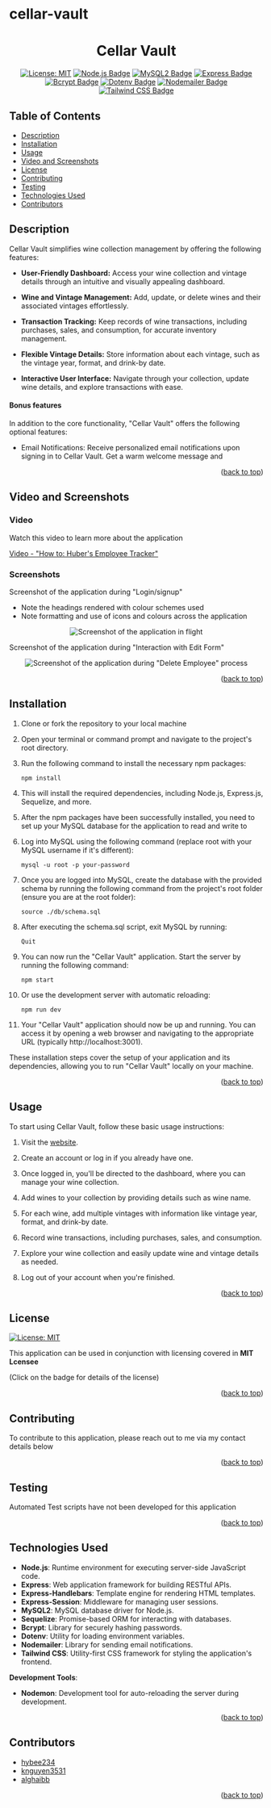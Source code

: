 # cellar-vault

<a ID="readme-top"></a>

<div align="center">

# Cellar Vault

[![License: MIT](https://img.shields.io/badge/License-MIT-yellow.svg?style=for-the-badge&logo=mit)](https://opensource.org/licenses/MIT)
[![Node.js Badge](https://img.shields.io/badge/Node.js-393?style=for-the-badge&logo=nodedotjs&logoColor=fff)](https://nodejs.org/en)
[![MySQL2 Badge](https://img.shields.io/badge/MySQL-005C84?style=for-the-badge&logo=mysql&logoColor=white)](https://www.mysql.com/)
[![Express Badge](https://img.shields.io/badge/Express-000?style=for-the-badge&logo=express&logoColor=white)](https://expressjs.com/)
[![Bcrypt Badge](https://img.shields.io/badge/Bcrypt-338?style=for-the-badge&logo=javascript&logoColor=white)](https://www.npmjs.com/package/bcrypt)
[![Dotenv Badge](https://img.shields.io/badge/Dotenv-000?style=for-the-badge&logo=javascript&logoColor=white)](https://www.npmjs.com/package/dotenv)
[![Nodemailer Badge](https://img.shields.io/badge/Nodemailer-00A?style=for-the-badge&logo=javascript&logoColor=white)](https://nodemailer.com/)
[![Tailwind CSS Badge](https://img.shields.io/badge/Tailwind_CSS-38B2AC?style=for-the-badge&logo=tailwind-css&logoColor=white)](https://tailwindcss.com/)

</div>

## Table of Contents

- [Description](#description)
- [Installation](#installation)
- [Usage](#usage)
- [Video and Screenshots](#video-and-screenshots)
- [License](#license)
- [Contributing](#contributing)
- [Testing](#testing)
- [Technologies Used](#technologies-used)
- [Contributors](#contributors)

## Description

Cellar Vault simplifies wine collection management by offering the following features:

- **User-Friendly Dashboard:** Access your wine collection and vintage details through an intuitive and visually appealing dashboard.

- **Wine and Vintage Management:** Add, update, or delete wines and their associated vintages effortlessly.

- **Transaction Tracking:** Keep records of wine transactions, including purchases, sales, and consumption, for accurate inventory management.

- **Flexible Vintage Details:** Store information about each vintage, such as the vintage year, format, and drink-by date.

- **Interactive User Interface:** Navigate through your collection, update wine details, and explore transactions with ease.

#### Bonus features

In addition to the core functionality, "Cellar Vault" offers the following optional features:

- Email Notifications: Receive personalized email notifications upon signing in to Cellar Vault. Get a warm welcome message and

<p align="right">(<a href="#readme-top">back to top</a>)</p>

## Video and Screenshots <a ID = "video-screenshots"></a>

### Video

Watch this video to learn more about the application

<a href="https://drive.google.com/file/d/1F-TxUnNaoULuqn5DTNpz_jC-25aPx1c2/view"> Video - "How to: Huber's Employee Tracker" </a>

### Screenshots

Screenshot of the application during "Login/signup"

- Note the headings rendered with colour schemes used
- Note formatting and use of icons and colours across the application

<div align="center">

![Screenshot of the application in flight](./lib/images/LoginPage.png)

</div>

Screenshot of the application during "Interaction with Edit Form"

<div align="center">

![Screenshot of the application during "Delete Employee" process](./lib/images/BrandNameEdit.png)

</div>

<p align="right">(<a href="#readme-top">back to top</a>)</p>

## Installation

1. Clone or fork the repository to your local machine

2. Open your terminal or command prompt and navigate to the project's root directory.

3. Run the following command to install the necessary npm packages:

   `npm install`

4. This will install the required dependencies, including Node.js, Express.js, Sequelize, and more.

5. After the npm packages have been successfully installed, you need to set up your MySQL database for the application to read and write to

6. Log into MySQL using the following command (replace root with your MySQL username if it's different):

   `mysql -u root -p your-password`

7. Once you are logged into MySQL, create the database with the provided schema by running the following command from the project's root folder (ensure you are at the root folder):

   `source ./db/schema.sql`

8. After executing the schema.sql script, exit MySQL by running:

   `Quit`

9. You can now run the "Cellar Vault" application. Start the server by running the following command:

   `npm start`

10. Or use the development server with automatic reloading:

    `npm run dev`

11. Your "Cellar Vault" application should now be up and running. You can access it by opening a web browser and navigating to the appropriate URL (typically http://localhost:3001).

These installation steps cover the setup of your application and its dependencies, allowing you to run "Cellar Vault" locally on your machine.

<p align="right">(<a href="#readme-top">back to top</a>)</p>

## Usage

To start using Cellar Vault, follow these basic usage instructions:

1. Visit the [website](https://cellar-vault-ce0695d41255.herokuapp.com/).

2. Create an account or log in if you already have one.

3. Once logged in, you'll be directed to the dashboard, where you can manage your wine collection.

4. Add wines to your collection by providing details such as wine name.

5. For each wine, add multiple vintages with information like vintage year, format, and drink-by date.

6. Record wine transactions, including purchases, sales, and consumption.

7. Explore your wine collection and easily update wine and vintage details as needed.

8. Log out of your account when you're finished.

<p align="right">(<a href="#readme-top">back to top</a>)</p>
    
## License

[![License: MIT](https://img.shields.io/badge/License-MIT-yellow.svg)](https://opensource.org/licenses/MIT)

This application can be used in conjunction with licensing covered in <b>MIT Lcensee</b>

(Click on the badge for details of the license)

<p align="right">(<a href="#readme-top">back to top</a>)</p>

## Contributing

To contribute to this application, please reach out to me via my contact details below

<p align="right">(<a href="#readme-top">back to top</a>)</p>

## Testing

Automated Test scripts have not been developed for this application

<p align="right">(<a href="#readme-top">back to top</a>)</p>

## Technologies Used

- **Node.js**: Runtime environment for executing server-side JavaScript code.
- **Express**: Web application framework for building RESTful APIs.
- **Express-Handlebars**: Template engine for rendering HTML templates.
- **Express-Session**: Middleware for managing user sessions.
- **MySQL2**: MySQL database driver for Node.js.
- **Sequelize**: Promise-based ORM for interacting with databases.
- **Bcrypt**: Library for securely hashing passwords.
- **Dotenv**: Utility for loading environment variables.
- **Nodemailer**: Library for sending email notifications.
- **Tailwind CSS**: Utility-first CSS framework for styling the application's frontend.

**Development Tools**:

- **Nodemon**: Development tool for auto-reloading the server during development.

<p align="right">(<a href="#readme-top">back to top</a>)</p>

## Contributors

- [hybee234](https://github.com/hybee234)
- [knguyen3531](https://github.com/knguyen3531)
- [alghaibb](https://github.com/alghaibb)

<p align="right">(<a href="#readme-top">back to top</a>)</p>

